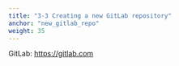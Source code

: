 ```yaml
---
title: "3-3 Creating a new GitLab repository"
anchor: "new_gitlab_repo"
weight: 35
---
```


GitLab: https://gitlab.com
